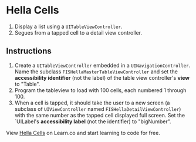 # Hella Cells

1. Display a list using a `UITableViewController`.
2. Segues from a tapped cell to a detail view controller.

## Instructions

1. Create a `UITableViewController` embedded in a `UINavigationController`. Name the subclass `FISHellaMasterTableViewController` and set the **accessibility identifier** (not the label) of the table view controller's **view** to "Table".
2. Program the tableview to load with 100 cells, each numbered 1 through 100.
3. When a cell is tapped, it should take the user to a new screen (a subclass of `UIViewController` named `FISHellaDetailViewController`) with the same number as the tapped cell displayed full screen. Set the `UILabel's **accessibility label** (not the identifier) to "bigNumber".

<p data-visibility='hidden'>View <a href='https://learn.co/lessons/hella-cells' title='Hella Cells'>Hella Cells</a> on Learn.co and start learning to code for free.</p>
